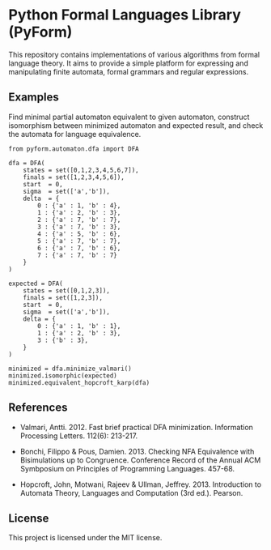 # Python Formal Languages Library (PyForm)

This repository contains implementations of various algorithms from formal language theory. It aims to provide a simple platform for expressing and manipulating finite automata, formal grammars and regular expressions.

## Examples

Find minimal partial automaton equivalent to given automaton, construct isomorphism between minimized automaton and expected result, and check the automata for language equivalence.

```
from pyform.automaton.dfa import DFA

dfa = DFA(
	states = set([0,1,2,3,4,5,6,7]),
	finals = set([1,2,3,4,5,6]),
	start  = 0,
	sigma  = set(['a','b']),
	delta  = {
		0 : {'a' : 1, 'b' : 4},
		1 : {'a' : 2, 'b' : 3},
		2 : {'a' : 7, 'b' : 7},
		3 : {'a' : 7, 'b' : 3},
		4 : {'a' : 5, 'b' : 6},
		5 : {'a' : 7, 'b' : 7},
		6 : {'a' : 7, 'b' : 6},
		7 : {'a' : 7, 'b' : 7}
	}
)

expected = DFA(
	states = set([0,1,2,3]),
	finals = set([1,2,3]),
	start  = 0,
	sigma  = set(['a','b']),
	delta = {
		0 : {'a' : 1, 'b' : 1},
		1 : {'a' : 2, 'b' : 3},
		3 : {'b' : 3},
	}
)

minimized = dfa.minimize_valmari()
minimized.isomorphic(expected)
minimized.equivalent_hopcroft_karp(dfa)
```

## References

* Valmari, Antti. 2012. Fast brief practical DFA minimization. Information Processing Letters. 112(6): 213-217.

* Bonchi, Filippo & Pous, Damien. 2013. Checking NFA Equivalence with Bisimulations up to Congruence. Conference Record of the Annual ACM Symbposium on Principles of Programming Languages. 457-68.

* Hopcroft, John, Motwani, Rajeev & Ullman, Jeffrey. 2013. Introduction to Automata Theory, Languages and Computation (3rd ed.). Pearson.

## License

This project is licensed under the MIT license.




